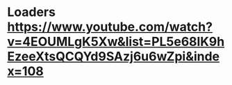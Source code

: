 # Loaders https://www.youtube.com/watch?v=4EOUMLgK5Xw&list=PL5e68lK9hEzeeXtsQCQYd9SAzj6u6wZpi&index=108